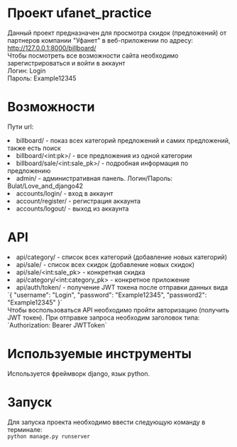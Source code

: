 Проект ufanet_practice
===========
Данный проект предназначен для просмотра скидок (предложений) от партнеров компании "Уфанет" в веб-приложении по адресу: http://127.0.0.1:8000/billboard/<br>
Чтобы посмотреть все возможности сайта необходимо зарегистрироваться и войти в аккаунт <br>
Логин: Login <br>
Пароль: Example12345 <br>

Возможности
==
Пути url:
<li> billboard/ - показ всех категорий предложений и самих предложений, также есть поиск</li>
<li> billboard/&lt;int:pk&gt;/ - все предложения из одной категории </li>
<li> billboard/sale/&lt;int:sale_pk&gt;/ - подробная информация по предложению </li>
<li> admin/ - административная панель. Логин/Пароль: Bulat/Love_and_django42  </li>
<li> accounts/login/ - вход в аккаунт </li>
<li> account/register/ - регистрация аккаунта </li>
<li> accounts/logout/ - выход из аккаунта </li>



API
===
<li> api/category/ - список всех категорий (добавление новых категорий) </li>
<li> api/sale/ - список всех скидок (добавление новых скидок) </li>
<li> api/sale/&lt;int:sale_pk&gt - конкретная скидка </li>
<li> api/category/&lt;int:category_pk&gt - конкретное приложение </li>
<li> api/auth/token/ - получение JWT токена после отправки данных вида <br>
`{
    "username": "Login",
    "password": "Example12345",
    "password2": "Example12345"
}` </li>
Чтобы воспользоваться API необходимо пройти авторизацию (получить JWT токен). При отправке запроса необходим заголовок типа: <br>
`Authorization: Bearer JWTToken`

Используемые инструменты
===
Используется фреймворк django, язык python. <br>

Запуск
==
Для запуска проекта необходимо ввести следующую команду в терминале: <br>
`python manage.py runserver`
